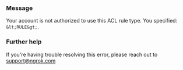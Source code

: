 
### Message
Your account is not authorized to use this ACL rule type. You specified: `&lt;RULE&gt;`.

### Further help
If you're having trouble resolving this error, please reach out to [support@ngrok.com](mailto:support@ngrok.com?subject=Help%20with%20ERR_NGROK_619)

